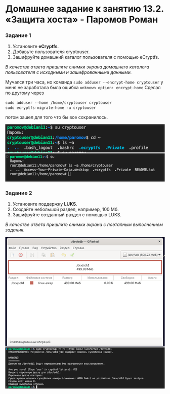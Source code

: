 # Домашнее задание к занятию 13.2. «Защита хоста» - Паромов Роман

### Задание 1

1. Установите **eCryptfs**.
2. Добавьте пользователя cryptouser.
3. Зашифруйте домашний каталог пользователя с помощью eCryptfs.

*В качестве ответа  пришлите снимки экрана домашнего каталога пользователя с исходными и зашифрованными данными.*  

Мучался три часа, но команда ```sudo adduser --encrypt-home cryptouser``` у меня не заработала была ошибка ```unknown option: encrypt-home```
Сделал по другому через
```
sudo adduser --home /home/cryptouser cryptouser
sudo ecryptfs-migrate-home -u cryptouser
```
потом зашел для того что бы все сохранилось.

![](https://github.com/Romera14/hw_13-02/blob/main/Снимок%20экрана%202023-03-11%20в%2020.10.31.png)
![](https://github.com/Romera14/hw_13-02/blob/main/Снимок%20экрана%202023-03-11%20в%2020.13.51.png)

### Задание 2

1. Установите поддержку **LUKS**.
2. Создайте небольшой раздел, например, 100 Мб.
3. Зашифруйте созданный раздел с помощью LUKS.

*В качестве ответа пришлите снимки экрана с поэтапным выполнением задания.*

![](https://github.com/Romera14/hw_13-02/blob/main/Снимок%20экрана%202023-03-11%20в%2022.18.16.png)
![](https://github.com/Romera14/hw_13-02/blob/main/Снимок%20экрана%202023-03-11%20в%2022.18.04.png)

